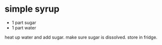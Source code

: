 # simple syrup

 * 1 part sugar
 * 1 part water

heat up water and add sugar. make sure sugar is dissolved. store in fridge.
